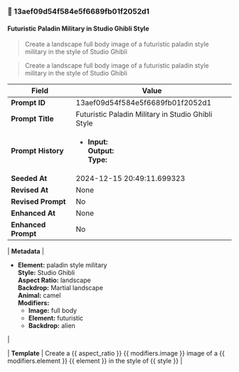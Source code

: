 

### 📜 13aef09d54f584e5f6689fb01f2052d1

#### Futuristic Paladin Military in Studio Ghibli Style

> Create a landscape full body image of a futuristic paladin style military in the style of Studio Ghibli

> Create a landscape full body image of a futuristic paladin style military in the style of Studio Ghibli

| Field          | Value                                                                                                                                                                      |
|----------------|----------------------------------------------------------------------------------------------------------------------------------------------------------------------------|
| **Prompt ID**  | 13aef09d54f584e5f6689fb01f2052d1                                                                                                                                                            |
| **Prompt Title**  | Futuristic Paladin Military in Studio Ghibli Style                                                                                                                                                            |
| **Prompt History** | <ul><li>**Input:**  <br> **Output:**  <br> **Type:** </li></ul> |
| **Seeded At** | 2024-12-15 20:49:11.699323                                                                                                                                                   |
| **Revised At** | None                                                                                                                                                   |
| **Revised Prompt** | No                                                                                                                                                                      |
| **Enhanced At** | None                                                                                                                                                  |
| **Enhanced Prompt** | No                                                                                                                                                                    |

| **Metadata**   | <ul><li>**Element:** paladin style military <br> **Style:** Studio Ghibli <br> **Aspect Ratio:** landscape <br> **Backdrop:** Martial landscape <br> **Animal:** camel <br> **Modifiers:**<ul><li>**Image:** full body</li><li>**Element:** futuristic</li><li>**Backdrop:** alien</li></ul></li></ul> |

| **Template**   | Create a {{ aspect_ratio }} {{ modifiers.image }} image of a {{ modifiers.element }} {{ element }} in the style of {{ style }}                                                                                                                                           |



